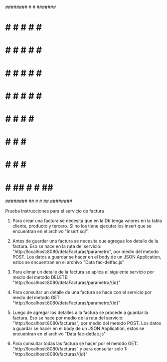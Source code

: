 ########		#           #      #######
#		#		# #        # #     #
#		#		#  #      #  #     #
#	   #		#   #    #   #     #
#	  #			#    #  #    #     #
#	   #		#     #      #     #
#		#		#			 #     #
#	     #		#			 #	   #
#	  	#   ##	# 			 # ##  #	
########	##	#			 # ##  ########

Prueba
Instrucciones para el servicio de factura

1. Para crear una factura se necesita que en la Db tenga valores en la tabla cliente, producto y tercero. Si no los tiene ejecutar los insert que se encuentran en el archivo "insert.sql".

2. Antes de guardar una factura se necesita que agregue los detalle de la factura. Eso se hace en la ruta del servicio: "http://localhost:8080/detaFacturas/parametro", por medio del metodo POST. Los datos a guardar se hacer en el body de un JSON Application, estos se encuentran en el archivo "Data fac-detfac.js"

3. Para elimar un detalle de la factura se aplica el siguiente servicio por medio del metodo DELETE: "http://localhost:8080/detaFacturas/parametro/{id}"

4. Para consultar un detalle de una factura se hace con el servicio por medio del metodo GET: "http://localhost:8080/detaFacturas/parametro/{id}"

5. Luego de agregar los detalles a la factura se procede a guardar la factura. Eso se hace por medio de la ruta del servicio: "http://localhost:8080/facturas", por medio del metodo POST. Los datos a guardar se hacer en el body de un JSON Application, estos se encuentran en el archivo "Data fac-detfac.js"

6. Para consultar todas las factura se hacer por el metodo GET: "http://localhost:8080/facturas" y para consultar solo 1: "http://localhost:8080/facturas/{id}"
